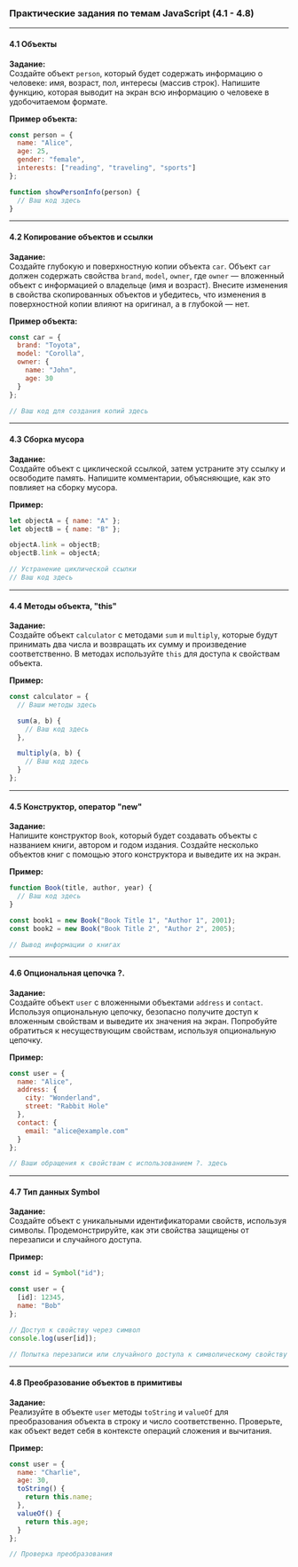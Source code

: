 
### Практические задания по темам JavaScript (4.1 - 4.8)

---

#### **4.1 Объекты**
**Задание:**  
Создайте объект `person`, который будет содержать информацию о человеке: имя, возраст, пол, интересы (массив строк). Напишите функцию, которая выводит на экран всю информацию о человеке в удобочитаемом формате.

**Пример объекта:**
```javascript
const person = {
  name: "Alice",
  age: 25,
  gender: "female",
  interests: ["reading", "traveling", "sports"]
};

function showPersonInfo(person) {
  // Ваш код здесь
}
```

---

#### **4.2 Копирование объектов и ссылки**
**Задание:**  
Создайте глубокую и поверхностную копии объекта `car`. Объект `car` должен содержать свойства `brand`, `model`, `owner`, где `owner` — вложенный объект с информацией о владельце (имя и возраст). Внесите изменения в свойства скопированных объектов и убедитесь, что изменения в поверхностной копии влияют на оригинал, а в глубокой — нет.

**Пример объекта:**
```javascript
const car = {
  brand: "Toyota",
  model: "Corolla",
  owner: {
    name: "John",
    age: 30
  }
};

// Ваш код для создания копий здесь
```

---

#### **4.3 Сборка мусора**
**Задание:**  
Создайте объект с циклической ссылкой, затем устраните эту ссылку и освободите память. Напишите комментарии, объясняющие, как это повлияет на сборку мусора.

**Пример:**
```javascript
let objectA = { name: "A" };
let objectB = { name: "B" };

objectA.link = objectB;
objectB.link = objectA;

// Устранение циклической ссылки
// Ваш код здесь
```

---

#### **4.4 Методы объекта, "this"**
**Задание:**  
Создайте объект `calculator` с методами `sum` и `multiply`, которые будут принимать два числа и возвращать их сумму и произведение соответственно. В методах используйте `this` для доступа к свойствам объекта.

**Пример:**
```javascript
const calculator = {
  // Ваши методы здесь

  sum(a, b) {
    // Ваш код здесь
  },

  multiply(a, b) {
    // Ваш код здесь
  }
};
```

---

#### **4.5 Конструктор, оператор "new"**
**Задание:**  
Напишите конструктор `Book`, который будет создавать объекты с названием книги, автором и годом издания. Создайте несколько объектов книг с помощью этого конструктора и выведите их на экран.

**Пример:**
```javascript
function Book(title, author, year) {
  // Ваш код здесь
}

const book1 = new Book("Book Title 1", "Author 1", 2001);
const book2 = new Book("Book Title 2", "Author 2", 2005);

// Вывод информации о книгах
```

---

#### **4.6 Опциональная цепочка ?.**
**Задание:**  
Создайте объект `user` с вложенными объектами `address` и `contact`. Используя опциональную цепочку, безопасно получите доступ к вложенным свойствам и выведите их значения на экран. Попробуйте обратиться к несуществующим свойствам, используя опциональную цепочку.

**Пример:**
```javascript
const user = {
  name: "Alice",
  address: {
    city: "Wonderland",
    street: "Rabbit Hole"
  },
  contact: {
    email: "alice@example.com"
  }
};

// Ваши обращения к свойствам с использованием ?. здесь
```

---

#### **4.7 Тип данных Symbol**
**Задание:**  
Создайте объект с уникальными идентификаторами свойств, используя символы. Продемонстрируйте, как эти свойства защищены от перезаписи и случайного доступа.

**Пример:**
```javascript
const id = Symbol("id");

const user = {
  [id]: 12345,
  name: "Bob"
};

// Доступ к свойству через символ
console.log(user[id]);

// Попытка перезаписи или случайного доступа к символическому свойству
```

---

#### **4.8 Преобразование объектов в примитивы**
**Задание:**  
Реализуйте в объекте `user` методы `toString` и `valueOf` для преобразования объекта в строку и число соответственно. Проверьте, как объект ведет себя в контексте операций сложения и вычитания.

**Пример:**
```javascript
const user = {
  name: "Charlie",
  age: 30,
  toString() {
    return this.name;
  },
  valueOf() {
    return this.age;
  }
};

// Проверка преобразования
```
